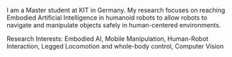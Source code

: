 I am a Master student at KIT in Germany. 
My research focuses on reaching Embodied Artificial Intelligence in humanoid robots to allow robots to navigate and manipulate objects safely in human-centered environments.

Research Interests:
Embodied AI, 
Mobile Manipulation, 
Human-Robot Interaction, 
Legged Locomotion and whole-body control, 
Computer Vision

